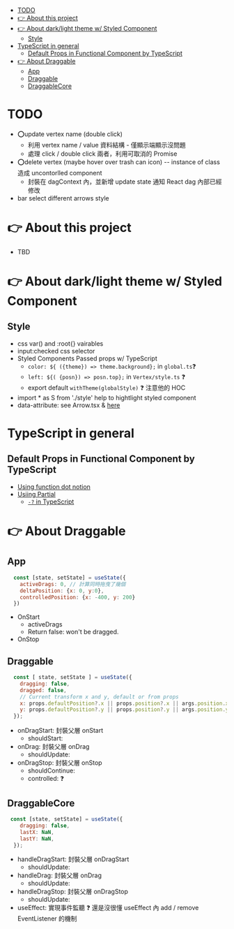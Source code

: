 - [TODO](#todo)
- [👉 About this project](#-about-this-project)
- [👉 About dark/light theme w/ Styled Component](#-about-darklight-theme-w-styled-component)
  - [Style](#style)
- [TypeScript in general](#typescript-in-general)
  - [Default Props in Functional Component by TypeScript](#default-props-in-functional-component-by-typescript)
- [👉 About Draggable](#-about-draggable)
  - [App](#app)
  - [Draggable](#draggable)
  - [DraggableCore](#draggablecore)

# TODO

- ⭕update vertex name (double click)
  - 利用 vertex name / value 資料結構 - 僅顯示端顯示沒問題
  - 處理 click / double click 兩者，利用可取消的 Promise
- ⭕delete vertex (maybe hover over trash can icon) -- instance of class 造成 uncontorlled component 
  - 封裝在 dagContext 內，並新增 update state 通知 React dag 內部已經修改
- bar select different arrows style

# 👉 About this project

- TBD 

# 👉 About dark/light theme w/ Styled Component

## Style

- css var() and :root{} vairables
- input:checked css selector
- Styled Components Passed props w/ TypeScript
  - `color: ${ ({theme}) => theme.background};` in `global.ts`❓
  - `left: ${( {posn}) => posn.top};` in `Vertex/style.ts` ❓
  - export default `withTheme(globalStyle)` ❓ 注意他的 HOC
- import \* as S from './style' help to hightlight styled component
- data-attribute: see Arrow.tsx & [here](https://stackoverflow.com/a/44569018/16124226)

# TypeScript in general

## Default Props in Functional Component by TypeScript

- [Using function dot notion](https://react-typescript-cheatsheet.netlify.app/docs/basic/getting-started/default_props/)
- [Usiing Partial<Type>](https://dev.to/bytebodger/default-props-in-react-typescript-2o5o)
  - [`-?` in TypeScript](https://stackoverflow.com/a/52417260/16124226)


# 👉 About Draggable

## App
```jsx
  const [state, setState] = useState({
    activeDrags: 0, // 計算同時拖曳了幾個
    deltaPosition: {x: 0, y:0},
    controlledPosition: {x: -400, y: 200}
  })
```
- OnStart
  - activeDrags
  - Return false: won't be dragged.
- OnStop

## Draggable
```jsx
  const [ state, setState ] = useState({
    dragging: false,
    dragged: false,
    // Current transform x and y, default or from props
    x: props.defaultPosition?.x || props.position?.x || args.position.x ,
    y: props.defaultPosition?.y || props.position?.y || args.position.y ,
  });
```
- onDragStart: 封裝父層 onStart
  - shouldStart: 
- onDrag: 封裝父層 onDrag
  - shouldUpdate: 
- onDragStop: 封裝父層 onStop
  - shouldContinue: 
  - controlled: ❓

## DraggableCore
```jsx
 const [state, setState] = useState({
    dragging: false,
    lastX: NaN,
    lastY: NaN,
  });
```
- handleDragStart: 封裝父層 onDragStart
  - shouldUpdate: 
- handleDrag: 封裝父層 onDrag
  - shouldUpdate: 
- handleDragStop: 封裝父層 onDragStop
  - shouldUpdate: 
- useEffect: 實現事件監聽 ❓ 還是沒很懂 useEffect 內 add / remove EventListener 的機制 